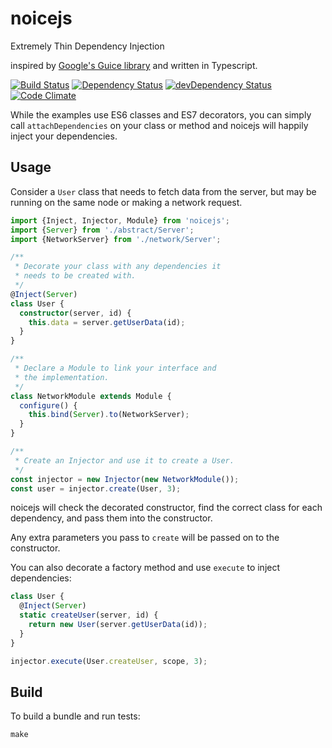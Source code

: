 # noicejs

Extremely Thin Dependency Injection

inspired by [Google's Guice library](https://github.com/google/guice) and written in Typescript.

[![Build Status](https://travis-ci.org/ssube/noicejs.svg?branch=master)](https://travis-ci.org/ssube/noicejs)
[![Dependency Status](https://david-dm.org/ssube/noicejs.svg)](https://david-dm.org/ssube/noicejs)
[![devDependency Status](https://david-dm.org/ssube/noicejs/dev-status.svg)](https://david-dm.org/ssube/noicejs#info=devDependencies)
[![Code Climate](https://codeclimate.com/github/ssube/noicejs/badges/gpa.svg)](https://codeclimate.com/github/ssube/noicejs)

While the examples use ES6 classes and ES7 decorators, you can simply call `attachDependencies` on your class or method
and noicejs will happily inject your dependencies.

## Usage

Consider a `User` class that needs to fetch data from the server,
but may be running on the same node or making a network request.

```typescript
import {Inject, Injector, Module} from 'noicejs';
import {Server} from './abstract/Server';
import {NetworkServer} from './network/Server';

/**
 * Decorate your class with any dependencies it
 * needs to be created with.
 */
@Inject(Server)
class User {
  constructor(server, id) {
    this.data = server.getUserData(id);
  }
}

/**
 * Declare a Module to link your interface and
 * the implementation.
 */
class NetworkModule extends Module {
  configure() {
    this.bind(Server).to(NetworkServer);
  }
}

/**
 * Create an Injector and use it to create a User.
 */
const injector = new Injector(new NetworkModule());
const user = injector.create(User, 3);
```

noicejs will check the decorated constructor, find the correct
class for each dependency, and pass them into the constructor.

Any extra parameters you pass to `create` will be passed on
to the constructor.

You can also decorate a factory method and use `execute` to
inject dependencies:

```typescript
class User {
  @Inject(Server)
  static createUser(server, id) {
    return new User(server.getUserData(id));
  }
}

injector.execute(User.createUser, scope, 3);
```

## Build

To build a bundle and run tests:

```shell
make
```